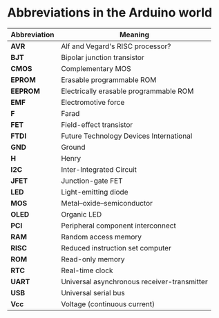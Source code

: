 # Abbreviations in the Arduino world

| Abbreviation | Meaning                                 |
| ---------------- | ------------------------------------------- |
| **AVR**          | Alf and Vegard's RISC processor?            |
| **BJT**          | Bipolar junction transistor                 |
| **CMOS**         | Complementary MOS                           |
| **EPROM**        | Erasable programmable ROM                   |
| **EEPROM**       | Electrically erasable programmable ROM      |
| **EMF**          | Electromotive force                         |
| **F**            | Farad                                       |
| **FET**          | Field-effect transistor                     |
| **FTDI**         | Future Technology Devices International     |
| **GND**          | Ground                                      |
| **H**            | Henry                                       |
| **I2C**          | Inter-Integrated Circuit                    |
| **JFET**         | Junction-gate FET                           |
| **LED**          | Light-emitting diode                        |
| **MOS**          | Metal–oxide–semiconductor                   |
| **OLED**         | Organic LED                                 |
| **PCI**          | Peripheral component interconnect           |
| **RAM**          | Random access memory                        |
| **RISC**         | Reduced instruction set computer            |
| **ROM**          | Read-only memory                            |
| **RTC**          | Real-time clock                             |
| **UART**         | Universal asynchronous receiver-transmitter |
| **USB**          | Universal serial bus                        |
| **Vcc**          | Voltage (continuous current)                |
